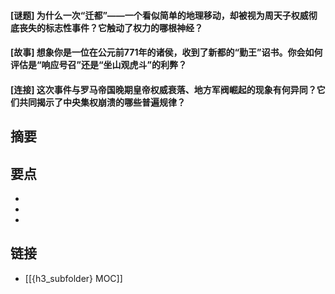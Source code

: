 #### [谜题] 为什么一次“迁都”——一个看似简单的地理移动，却被视为周天子权威彻底丧失的标志性事件？它触动了权力的哪根神经？


#### [故事] 想象你是一位在公元前771年的诸侯，收到了新都的“勤王”诏书。你会如何评估是“响应号召”还是“坐山观虎斗”的利弊？


#### [连接] 这次事件与罗马帝国晚期皇帝权威衰落、地方军阀崛起的现象有何异同？它们共同揭示了中央集权崩溃的哪些普遍规律？


## 摘要


## 要点

- 
- 
- 

## 链接

- [[{h3_subfolder} MOC]]
